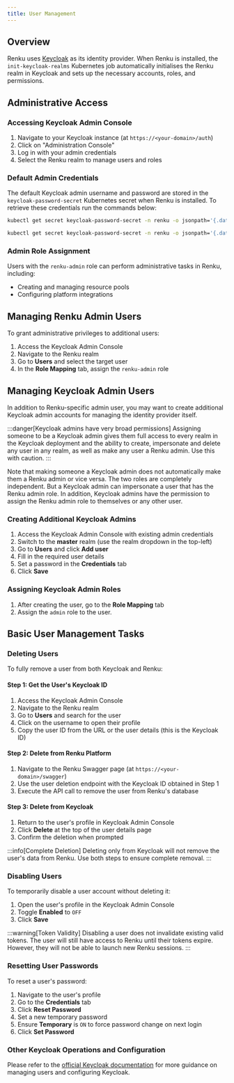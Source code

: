 ```yaml
---
title: User Management
---
```


## Overview

Renku uses [Keycloak](https://www.keycloak.org/) as its identity provider. When Renku is installed, the `init-keycloak-realms` Kubernetes job automatically initialises the Renku realm in Keycloak and sets up the necessary accounts, roles, and permissions.

## Administrative Access

### Accessing Keycloak Admin Console

1. Navigate to your Keycloak instance (at `https://<your-domain>/auth`)
2. Click on "Administration Console"
3. Log in with your admin credentials
4. Select the Renku realm to manage users and roles

### Default Admin Credentials

The default Keycloak admin username and password are stored in the `keycloak-password-secret` Kubernetes secret when Renku is installed. To retrieve these credentials run the commands below:

```bash
kubectl get secret keycloak-password-secret -n renku -o jsonpath='{.data.KEYCLOAK_ADMIN}' | base64 -d
```

```bash
kubectl get secret keycloak-password-secret -n renku -o jsonpath='{.data.KEYCLOAK_ADMIN_PASSWORD}' | base64 -d
```

### Admin Role Assignment

Users with the `renku-admin` role can perform administrative tasks in Renku, including:

- Creating and managing resource pools
- Configuring platform integrations

## Managing Renku Admin Users

To grant administrative privileges to additional users:

1. Access the Keycloak Admin Console
2. Navigate to the Renku realm
3. Go to **Users** and select the target user
4. In the **Role Mapping** tab, assign the `renku-admin` role

## Managing Keycloak Admin Users

In addition to Renku-specific admin user, you may want to create additional Keycloak admin accounts for managing the identity provider itself. 

:::danger[Keycloak admins have very broad permissions]
Assigning someone to be a Keycloak admin gives them full access to every realm in the Keycloak deployment and the ability to create, impersonate and delete any user in any realm, as well as make any user a Renku admin. Use this with caution.
:::

Note that making someone a Keycloak admin does not automatically make them a Renku admin or vice versa. The two roles are completely independent. But a Keycloak admin can impersonate a user that has the Renku admin role. In addition, Keycloak admins have the permission to assign the Renku admin role to themselves or any other user.

### Creating Additional Keycloak Admins

1. Access the Keycloak Admin Console with existing admin credentials
2. Switch to the **master** realm (use the realm dropdown in the top-left)
3. Go to **Users** and click **Add user**
4. Fill in the required user details
5. Set a password in the **Credentials** tab
6. Click **Save**

### Assigning Keycloak Admin Roles

1. After creating the user, go to the **Role Mapping** tab
2. Assign the `admin` role to the user.

## Basic User Management Tasks

### Deleting Users

To fully remove a user from both Keycloak and Renku:

#### Step 1: Get the User's Keycloak ID

1. Access the Keycloak Admin Console
2. Navigate to the Renku realm
3. Go to **Users** and search for the user
4. Click on the username to open their profile
5. Copy the user ID from the URL or the user details (this is the Keycloak ID)

#### Step 2: Delete from Renku Platform

1. Navigate to the Renku Swagger page (at `https://<your-domain>/swagger`)
2. Use the user deletion endpoint with the Keycloak ID obtained in Step 1
3. Execute the API call to remove the user from Renku's database

#### Step 3: Delete from Keycloak

1. Return to the user's profile in Keycloak Admin Console
2. Click **Delete** at the top of the user details page
3. Confirm the deletion when prompted

:::info[Complete Deletion]
Deleting only from Keycloak will not remove the user's data from Renku. Use both steps to ensure complete removal.
:::

### Disabling Users

To temporarily disable a user account without deleting it:

1. Open the user's profile in the Keycloak Admin Console
2. Toggle **Enabled** to `OFF`
3. Click **Save**

:::warning[Token Validity]
Disabling a user does not invalidate existing valid tokens. The user will still have access to Renku until their tokens expire. However, they will not be able to launch new Renku sessions.
:::

### Resetting User Passwords

To reset a user's password:

1. Navigate to the user's profile
2. Go to the **Credentials** tab
3. Click **Reset Password**
4. Set a new temporary password
5. Ensure **Temporary** is `ON` to force password change on next login
6. Click **Set Password**

### Other Keycloak Operations and Configuration

Please refer to the [official Keycloak documentation](https://www.keycloak.org/documentation) for more guidance on managing users and configuring Keycloak.
